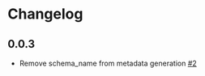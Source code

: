 # Changelog

## 0.0.3
 * Remove schema_name from metadata generation [#2](https://github.com/singer-io/tap-chargify/pull/2)
